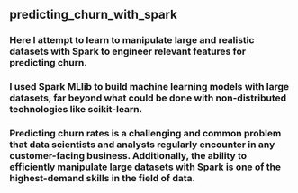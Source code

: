 ## predicting_churn_with_spark

### Here I attempt to learn to manipulate large and realistic datasets with Spark to engineer relevant features for predicting churn. 

### I used Spark MLlib to build machine learning models with large datasets, far beyond what could be done with non-distributed technologies like scikit-learn.  

### Predicting churn rates is a challenging and common problem that data scientists and analysts regularly encounter in any customer-facing business. Additionally, the ability to efficiently manipulate large datasets with Spark is one of the highest-demand skills in the field of data.  
